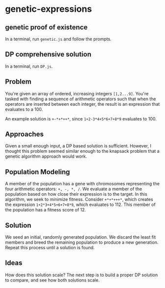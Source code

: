 # genetic-expressions
## genetic proof of existence 
In a terminal, run `genetic.js` and follow the prompts.
## DP comprehensive solution
In a terminal, run `DP.js`.
## Problem
You're given an array of ordered, increasing integers `[1,2...9]`. You're tasked with finding a sequence of arithmetic operators such that when the operators are inserted between each integer, the result is an expression that evaluates to a 100.

An example solution is `+-*+*++*`, since `1+2-3*4+5*6+7+8*9` evaluates to 100. 
## Approaches
Given a small enough input, a DP based solution is sufficient.
However, I thought this problem seemed similar enough to the knapsack problem that a genetic algorithm approach would work.
## Population Modeling
A member of the population has a gene with chromosomes representing the four arithmetic operators: `+, -, *, /`. 
We evaluate a member of the population based on how close their expression is to the target. In this algorithm, we seek to minimize fitness.
Consider `+*+*+++*`, which creates the expression `1+2*3+4*5+6+7+8*9`, which evaluates to 112. This member of the population has a fitness score of 12.
## Solution
We seed an initial, randomly generated population. We discard the least fit members and breed the remaining population to produce a new generation. Repeat this process until a solution is found.

## Ideas
How does this solution scale? The next step is to build a proper DP solution to compare, and see how both solutions scale. 
